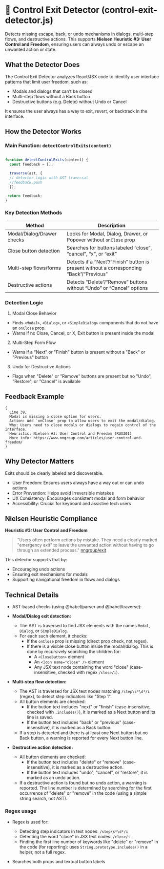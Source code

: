 # 🔄 Control Exit Detector (control-exit-detector.js)

Detects missing escape, back, or undo mechanisms in dialogs, multi-step flows, and destructive actions. This supports **Nielsen Heuristic #3: User Control and Freedom**, ensuring users can always undo or escape an unwanted action or state.

## What the Detector Does
The Control Exit Detector analyzes React/JSX code to identify user interface patterns that limit user freedom, such as:
- Modals and dialogs that can’t be closed
- Multi-step flows without a Back button
- Destructive buttons (e.g. Delete) without Undo or Cancel

It ensures the user always has a way to exit, revert, or backtrack in the interface.

## How the Detector Works

### Main Function: `detectControlExits(content)`
```javascript

function detectControlExits(content) {
  const feedback = [];

  traverse(ast, {
  // detector logic with AST traversal 
  //feedback.push
  });

 return feedback;
}
```

### Key Detection Methods
| Method | Description |
|--------|-------------|
| Modal/Dialog/Drawer checks | Looks for Modal, Dialog, Drawer, or Popover without `onClose` prop |
| Close button detection | Searches for buttons labeled “close”, “cancel”, “x”, or “exit” |
| Multi-step flows/forms | Detects if a “Next”/“Finish” button is present without a corresponding “Back”/“Previous" |
| Destructive actions | Detects “Delete”/“Remove” buttons without “Undo” or “Cancel” options |

### Detection Logic
1. Modal Close Behavior
- Finds `<Modal>`, `<Dialog>`, or `<SimpleDialog>` components that do not have an `onClose` prop.
- Warns if no Close, Cancel, or X, Exit button is present inside the modal
2. Multi-Step Form Flow
- Warns if a "Next" or "Finish" button is present without a "Back" or "Previous" button
3. Undo for Destructive Actions
- Flags when "Delete" or "Remove" buttons are present but no "Undo", "Restore", or "Cancel" is available

## Feedback Example
```
{
  Line 39, 
  Modal is missing a close option for users.
  Action: Add `onClose` prop to allow users to exit the modal/dialog.
  Why: Users need to close modals or dialogs to regain control of the interface.
  Heuristic: Nielsen #3: User Control and Freedom (RUX301)
  More info: https://www.nngroup.com/articles/user-control-and-freedom/
}
```

## Why Detector Matters
Exits should be clearly labeled and discoverable.

- User Freedom: Ensures users always have a way out or can undo actions
-  Error Prevention: Helps avoid irreversible mistakes
- UX Consistency: Encourages consistent modal and form behavior
- Accessibility: Crucial for keyboard and assistive tech users


## Nielsen Heuristic Compliance

**Heuristic #3: User Control and Freedom**
> "Users often perform actions by mistake. They need a clearly marked "emergency exit" to leave the unwanted action without having to go through an extended process." [nngroup/exit](https://www.nngroup.com/articles/ten-usability-heuristics/)

This detector supports that by:
- Encouraging undo actions
- Ensuring exit mechanisms for modals
- Supporting navigational freedom in flows and dialogs


## Technical Details

- AST-based checks (using @babel/parser and @babel/traverse):

- **Modal/Dialog exit detection:**
	- The AST is traversed to find JSX elements with the names `Modal`, `Dialog`, or `SimpleDialog`.
	- For each such element, it checks:
		- If the `onClose` prop is missing (direct prop check, not regex).
		- If there is a visible close button inside the modal/dialog. This is done by recursively searching the children for:
			- A `<CloseButton>` element
			- An `<Icon name="close" />` element
			- Any JSX text node containing the word "close" (case-insensitive, checked with regex `/close/i`).

- **Multi-step flow detection:**
	- The AST is traversed for JSX text nodes matching `/step\s*\d*/i` (regex), to detect step indicators like "Step 1".
	- All button elements are checked:
		- If the button text includes "next" or "finish" (case-insensitive, checked with `.includes()`), it is marked as a Next button and its line is saved.
		- If the button text includes "back" or "previous" (case-insensitive), it is marked as a Back button.
	- If a step is detected and there is at least one Next button but no Back button, a warning is reported for every Next button line.

- **Destructive action detection:**
	- All button elements are checked:
		- If the button text includes "delete" or "remove" (case-insensitive), it is marked as a destructive action.
		- If the button text includes "undo", "cancel", or "restore", it is marked as an undo action.
	- If a destructive action is found but no undo action, a warning is reported. The line number is determined by searching for the first occurrence of "delete" or "remove" in the code (using a simple string search, not AST).

### Regex usage
- Regex is used for:
	- Detecting step indicators in text nodes: `/step\s*\d*/i`
	- Detecting the word "close" in JSX text nodes: `/close/i`
	- Finding the first line number of keywords like "delete" or "remove" in the code (for reporting): uses `String.prototype.includes()` in a helper, not a full regex.

- Searches both props and textual button labels
